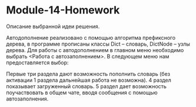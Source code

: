 # Module-14-Homework
Описание выбранной идеи решения.

Автодополнение реализовано  с помощью алгоритма префиксного дерева, в программе прописаны классы Dict – словарь, DictNode – узлы дерева.
Для работы с автодополнением в главном меню необходимо выбрать <Работа с автозаполнением>. В следующем меню нам предоставляется выбор:
 

Первые три раздела дают возможность пополнить словарь (без активации 1 раздела дальнейшая работа не возможна).
4 раздел показывает загруженный словарь.
5 раздел дает возможность поучаствовать в общем чате, вводя сообщения с помощью автозаполнения.
